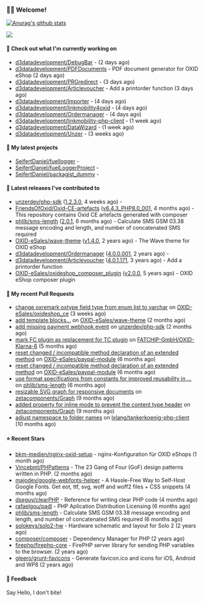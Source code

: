 ### 🙋🏻 Welcome!

[![Anurag's github stats](https://github-readme-stats.vercel.app/api?username=seifertdaniel&show_icons=true&count_private=true)](https://github.com/anuraghazra/github-readme-stats)

![](https://github-profile-summary-cards.vercel.app/api/cards/profile-details?username=SeifertDaniel&theme=vue)

#### 👷 Check out what I'm currently working on

- [d3datadevelopment/DebugBar](https://github.com/d3datadevelopment/DebugBar) -  (2 days ago)
- [d3datadevelopment/PDFDocuments](https://github.com/d3datadevelopment/PDFDocuments) - PDF document generator for OXID eShop (2 days ago)
- [d3datadevelopment/PRGredirect](https://github.com/d3datadevelopment/PRGredirect) -  (3 days ago)
- [d3datadevelopment/Articlevoucher](https://github.com/d3datadevelopment/Articlevoucher) - Add a printorder function (3 days ago)
- [d3datadevelopment/Importer](https://github.com/d3datadevelopment/Importer) -  (4 days ago)
- [d3datadevelopment/linkmobility4oxid](https://github.com/d3datadevelopment/linkmobility4oxid) -  (4 days ago)
- [d3datadevelopment/Ordermanager](https://github.com/d3datadevelopment/Ordermanager) -  (4 days ago)
- [d3datadevelopment/linkmobility-php-client](https://github.com/d3datadevelopment/linkmobility-php-client) -  (1 week ago)
- [d3datadevelopment/DataWizard](https://github.com/d3datadevelopment/DataWizard) -  (1 week ago)
- [d3datadevelopment/Unzer](https://github.com/d3datadevelopment/Unzer) -  (3 weeks ago)

#### 🌱 My latest projects

- [SeifertDaniel/fuellogger](https://github.com/SeifertDaniel/fuellogger) - 
- [SeifertDaniel/fuelLoggerProject](https://github.com/SeifertDaniel/fuelLoggerProject) - 
- [SeifertDaniel/packagist_dummy](https://github.com/SeifertDaniel/packagist_dummy) - 

#### 🔭 Latest releases I've contributed to

- [unzerdev/php-sdk](https://github.com/unzerdev/php-sdk) ([1.2.3.0](https://github.com/unzerdev/php-sdk/releases/tag/1.2.3.0), 4 weeks ago) - 
- [FriendsOfOxid/Oxid-CE-artefacts](https://github.com/FriendsOfOxid/Oxid-CE-artefacts) ([v6.4.3_PHP8.0_001](https://github.com/FriendsOfOxid/Oxid-CE-artefacts/releases/tag/v6.4.3_PHP8.0_001), 4 months ago) - This repository contains Oxid CE artefacts generated with composer
- [phlib/sms-length](https://github.com/phlib/sms-length) ([2.0.1](https://github.com/phlib/sms-length/releases/tag/2.0.1), 6 months ago) - Calculate SMS GSM 03.38 message encoding and length, and number of concatenated SMS required
- [OXID-eSales/wave-theme](https://github.com/OXID-eSales/wave-theme) ([v1.4.0](https://github.com/OXID-eSales/wave-theme/releases/tag/v1.4.0), 2 years ago) - The Wave theme for OXID eShop
- [d3datadevelopment/Ordermanager](https://github.com/d3datadevelopment/Ordermanager) ([4.0.0.001](https://github.com/d3datadevelopment/Ordermanager/releases/tag/4.0.0.001), 2 years ago) - 
- [d3datadevelopment/Articlevoucher](https://github.com/d3datadevelopment/Articlevoucher) ([4.0.1.171](https://github.com/d3datadevelopment/Articlevoucher/releases/tag/4.0.1.171), 3 years ago) - Add a printorder function
- [OXID-eSales/oxideshop_composer_plugin](https://github.com/OXID-eSales/oxideshop_composer_plugin) ([v2.0.0](https://github.com/OXID-eSales/oxideshop_composer_plugin/releases/tag/v2.0.0), 5 years ago) - OXID eShop composer plugin

#### 🔨 My recent Pull Requests

- [change oxremark oxtype field type from enum list to varchar](https://github.com/OXID-eSales/oxideshop_ce/pull/903) on [OXID-eSales/oxideshop_ce](https://github.com/OXID-eSales/oxideshop_ce) (3 weeks ago)
- [add template blocks...](https://github.com/OXID-eSales/wave-theme/pull/124) on [OXID-eSales/wave-theme](https://github.com/OXID-eSales/wave-theme) (2 months ago)
- [add missing payment webhook event](https://github.com/unzerdev/php-sdk/pull/117) on [unzerdev/php-sdk](https://github.com/unzerdev/php-sdk) (2 months ago)
- [mark FC plugin as replacement for TC plugin](https://github.com/FATCHIP-GmbH/OXID-Klarna-6/pull/61) on [FATCHIP-GmbH/OXID-Klarna-6](https://github.com/FATCHIP-GmbH/OXID-Klarna-6) (5 months ago)
- [reset changed / incompatible method declaration of an extended method](https://github.com/OXID-eSales/paypal-module/pull/40) on [OXID-eSales/paypal-module](https://github.com/OXID-eSales/paypal-module) (6 months ago)
- [reset changed / incompatible method declaration of an extended method](https://github.com/OXID-eSales/paypal-module/pull/39) on [OXID-eSales/paypal-module](https://github.com/OXID-eSales/paypal-module) (6 months ago)
- [use format specifications from constants for improved reusability in …](https://github.com/phlib/sms-length/pull/11) on [phlib/sms-length](https://github.com/phlib/sms-length) (6 months ago)
- [resizable SVG graph for responsive documents](https://github.com/zetacomponents/Graph/pull/37) on [zetacomponents/Graph](https://github.com/zetacomponents/Graph) (9 months ago)
- [added property for inline mode to prevent the content type header](https://github.com/zetacomponents/Graph/pull/36) on [zetacomponents/Graph](https://github.com/zetacomponents/Graph) (9 months ago)
- [adjust namespace to folder names](https://github.com/lxlang/tankerkoenig-php-client/pull/1) on [lxlang/tankerkoenig-php-client](https://github.com/lxlang/tankerkoenig-php-client) (10 months ago)

#### ⭐ Recent Stars

- [bkm-medien/nginx-oxid-setup](https://github.com/bkm-medien/nginx-oxid-setup) - nginx-Konfiguration für OXID eShops (1 month ago)
- [Vincebml/PHPatterns](https://github.com/Vincebml/PHPatterns) - The 23 Gang of Four (GoF) design patterns written in PHP. (2 months ago)
- [majodev/google-webfonts-helper](https://github.com/majodev/google-webfonts-helper) - A Hassle-Free Way to Self-Host Google Fonts. Get eot, ttf, svg, woff and woff2 files &#43; CSS snippets (4 months ago)
- [dseguy/clearPHP](https://github.com/dseguy/clearPHP) - Reference for writing clear PHP code  (4 months ago)
- [rafaelgou/padl](https://github.com/rafaelgou/padl) - PHP Aplication Distribution Licensing (6 months ago)
- [phlib/sms-length](https://github.com/phlib/sms-length) - Calculate SMS GSM 03.38 message encoding and length, and number of concatenated SMS required (6 months ago)
- [solokeys/solo2-hw](https://github.com/solokeys/solo2-hw) - Hardware schematic and layout for Solo 2 (2 years ago)
- [composer/composer](https://github.com/composer/composer) - Dependency Manager for PHP (2 years ago)
- [firephp/firephp-core](https://github.com/firephp/firephp-core) - FirePHP server library for sending PHP variables to the browser. (2 years ago)
- [gleero/grunt-favicons](https://github.com/gleero/grunt-favicons) - Generate favicon.ico and icons for iOS, Android and WP8 (2 years ago)

#### 💬 Feedback

Say Hello, I don't bite!
